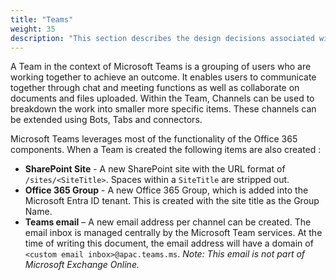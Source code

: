 ```yaml
---
title: "Teams"
weight: 35
description: "This section describes the design decisions associated with Teams for system(s) built using ASD's Blueprint for Secure Cloud."
---
```


A Team in the context of Microsoft Teams is a grouping of users who are working together to achieve an outcome. It enables users to communicate together through chat and meeting functions as well as collaborate on documents and files uploaded. Within the Team, Channels can be used to breakdown the work into smaller more specific items. These channels can be extended using Bots, Tabs and connectors.

Microsoft Teams leverages most of the functionality of the Office 365 components. When a Team is created the following items are also created :

* **SharePoint Site** - A new SharePoint site with the URL format of `/sites/<SiteTitle>`. Spaces within a `SiteTitle` are stripped out.
* **Office 365 Group** - A new Office 365 Group, which is added into the Microsoft Entra ID tenant. This is created with the site title as the Group Name.
* **Teams email** – A new email address per channel can be created. The email inbox is managed centrally by the Microsoft Team services. At the time of writing this document, the email address will have a domain of `<custom email inbox>@apac.teams.ms`. *Note: This email is not part of Microsoft Exchange Online.*